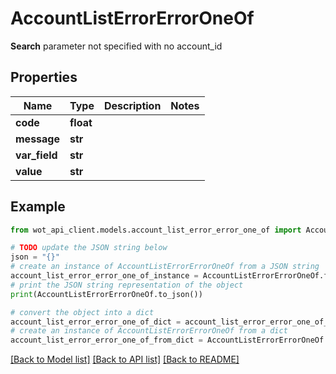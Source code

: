 # AccountListErrorErrorOneOf

**Search** parameter not specified with no account_id

## Properties

Name | Type | Description | Notes
------------ | ------------- | ------------- | -------------
**code** | **float** |  | 
**message** | **str** |  | 
**var_field** | **str** |  | 
**value** | **str** |  | 

## Example

```python
from wot_api_client.models.account_list_error_error_one_of import AccountListErrorErrorOneOf

# TODO update the JSON string below
json = "{}"
# create an instance of AccountListErrorErrorOneOf from a JSON string
account_list_error_error_one_of_instance = AccountListErrorErrorOneOf.from_json(json)
# print the JSON string representation of the object
print(AccountListErrorErrorOneOf.to_json())

# convert the object into a dict
account_list_error_error_one_of_dict = account_list_error_error_one_of_instance.to_dict()
# create an instance of AccountListErrorErrorOneOf from a dict
account_list_error_error_one_of_from_dict = AccountListErrorErrorOneOf.from_dict(account_list_error_error_one_of_dict)
```
[[Back to Model list]](../README.md#documentation-for-models) [[Back to API list]](../README.md#documentation-for-api-endpoints) [[Back to README]](../README.md)


